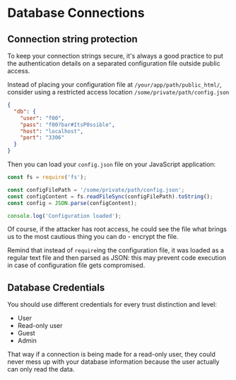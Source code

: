 Database Connections
====================

## Connection string protection

To keep your connection strings secure, it's always a good practice to put the
authentication details on a separated configuration file outside public access.

Instead of placing your configuration file at `/your/app/path/public_html/`,
consider using a restricted access location `/some/private/path/config.json`

```json
{
  "db": {
    "user": "f00",
    "pass": "f00?bar#ItsP0ssible",
    "host": "localhost",
    "port": "3306"
  }
}
```

Then you can load your `config.json` file on your JavaScript application:

```javascript
const fs = require('fs');

const configFilePath = '/some/private/path/config.json';
const configContent = fs.readFileSync(configFilePath).toString();
const config = JSON.parse(configContent);

console.log('Configuration loaded');
```

Of course, if the attacker has root access, he could see the file what brings
us to the most cautious thing you can do - encrypt the file.

Remind that instead of `require`ing the configuration file, it was loaded as a
regular text file and then parsed as JSON: this may prevent code execution in
case of configuration file gets compromised.

## Database Credentials

You should use different credentials for every trust distinction and level:

* User
* Read-only user
* Guest
* Admin

That way if a connection is being made for a read-only user, they could never
mess up with your database information because the user actually can only read
the data.


